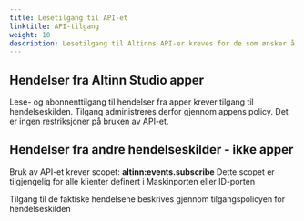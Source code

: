 ```yaml
---
title: Lesetilgang til API-et
linktitle: API-tilgang
weight: 10
description: Lesetilgang til Altinns API-er kreves for de som ønsker å få tilgang til hendelser
---
```


## Hendelser fra Altinn Studio apper 
Lese- og abonnenttilgang til hendelser fra apper krever tilgang til hendelseskilden.
Tilgang administreres derfor gjennom appens policy. Det er ingen restriksjoner på bruken av API-et.

## Hendelser fra andre hendelseskilder - ikke apper
Bruk av API-et krever scopet: **altinn:events.subscribe**
Dette scopet er tilgjengelig for alle klienter definert i Maskinporten eller ID-porten

Tilgang til de faktiske hendelsene beskrives gjennom tilgangspolicyen for hendelseskilden